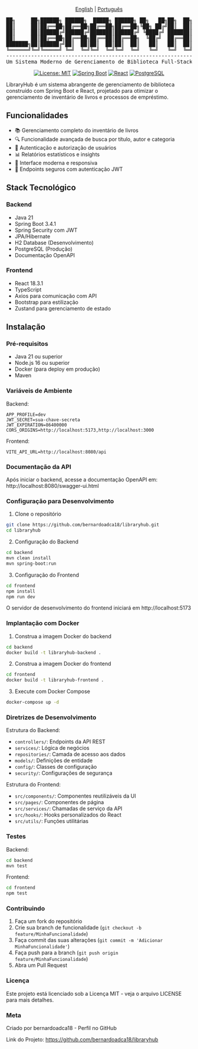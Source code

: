<div align="center">
  
[English](README.md) | [Português](README.pt-br.md)
  
<pre>
██╗     ██╗██████╗ ██████╗  █████╗ ██████╗ ██╗   ██╗██╗  ██╗██╗   ██╗██████╗
██║     ██║██╔══██╗██╔══██╗██╔══██╗██╔══██╗╚██╗ ██╔╝██║  ██║██║   ██║██╔══██╗
██║     ██║██████╔╝██████╔╝███████║██████╔╝ ╚████╔╝ ███████║██║   ██║██████╔╝
██║     ██║██╔══██╗██╔══██╗██╔══██║██╔══██╗  ╚██╔╝  ██╔══██║██║   ██║██╔══██╗
███████╗██║██████╔╝██║  ██║██║  ██║██║  ██║   ██║   ██║  ██║╚██████╔╝██████╔╝
╚══════╝╚═╝╚═════╝ ╚═╝  ╚═╝╚═╝  ╚═╝╚═╝  ╚═╝   ╚═╝   ╚═╝  ╚═╝ ╚═════╝ ╚═════╝
---------------------------------------------------------------------------
Um Sistema Moderno de Gerenciamento de Biblioteca Full-Stack
</pre>

[![License: MIT](https://img.shields.io/badge/License-MIT-yellow.svg)](https://opensource.org/licenses/MIT)
[![Spring Boot](https://img.shields.io/badge/Spring%20Boot-3.4.1-brightgreen.svg)](https://spring.io/projects/spring-boot)
[![React](https://img.shields.io/badge/React-18.3.1-blue.svg)](https://reactjs.org/)
[![PostgreSQL](https://img.shields.io/badge/PostgreSQL-Latest-blue.svg)](https://www.postgresql.org/)

</div>

LibraryHub é um sistema abrangente de gerenciamento de biblioteca construído com Spring Boot e React, projetado para otimizar o gerenciamento de inventário de livros e processos de empréstimo.

## Funcionalidades

- 📚 Gerenciamento completo do inventário de livros
- 🔍 Funcionalidade avançada de busca por título, autor e categoria
- 👥 Autenticação e autorização de usuários
- 📊 Relatórios estatísticos e insights
- 📱 Interface moderna e responsiva
- 🔐 Endpoints seguros com autenticação JWT

## Stack Tecnológico

### Backend
- Java 21
- Spring Boot 3.4.1
- Spring Security com JWT
- JPA/Hibernate
- H2 Database (Desenvolvimento)
- PostgreSQL (Produção)
- Documentação OpenAPI

### Frontend
- React 18.3.1
- TypeScript
- Axios para comunicação com API
- Bootstrap para estilização
- Zustand para gerenciamento de estado

## Instalação

### Pré-requisitos
- Java 21 ou superior
- Node.js 16 ou superior
- Docker (para deploy em produção)
- Maven

### Variáveis de Ambiente

Backend:
```properties
APP_PROFILE=dev
JWT_SECRET=sua-chave-secreta
JWT_EXPIRATION=86400000
CORS_ORIGINS=http://localhost:5173,http://localhost:3000
```

Frontend:
```properties
VITE_API_URL=http://localhost:8080/api
```

### Documentação da API
Após iniciar o backend, acesse a documentação OpenAPI em:
http://localhost:8080/swagger-ui.html

### Configuração para Desenvolvimento

1. Clone o repositório
```bash
git clone https://github.com/bernardoadca18/libraryhub.git
cd libraryhub
```
2. Configuração do Backend
```bash
cd backend
mvn clean install
mvn spring-boot:run
```

3. Configuração do Frontend
```bash
cd frontend
npm install
npm run dev
```
O servidor de desenvolvimento do frontend iniciará em http://localhost:5173

### Implantação com Docker

1. Construa a imagem Docker do backend
```bash
cd backend
docker build -t libraryhub-backend .
```

2. Construa a imagem Docker do frontend
```bash
cd frontend
docker build -t libraryhub-frontend .
```

3. Execute com Docker Compose
```bash
docker-compose up -d
```

### Diretrizes de Desenvolvimento

Estrutura do Backend:
- `controllers/`: Endpoints da API REST
- `services/`: Lógica de negócios
- `repositories/`: Camada de acesso aos dados
- `models/`: Definições de entidade
- `config/`: Classes de configuração
- `security/`: Configurações de segurança

Estrutura do Frontend:
- `src/components/`: Componentes reutilizáveis da UI
- `src/pages/`: Componentes de página
- `src/services/`: Chamadas de serviço da API
- `src/hooks/`: Hooks personalizados do React
- `src/utils/`: Funções utilitárias

### Testes

Backend:
```bash
cd backend
mvn test
```

Frontend:
```bash
cd frontend
npm test
```

### Contribuindo

1. Faça um fork do repositório
2. Crie sua branch de funcionalidade (`git checkout -b feature/MinhaFuncionalidade`)
3. Faça commit das suas alterações (`git commit -m 'Adicionar MinhaFuncionalidade'`)
4. Faça push para a branch (`git push origin feature/MinhaFuncionalidade`)
5. Abra um Pull Request

### Licença
Este projeto está licenciado sob a Licença MIT - veja o arquivo LICENSE para mais detalhes.

### Meta
Criado por bernardoadca18 - Perfil no GitHub

Link do Projeto: https://github.com/bernardoadca18/libraryhub

